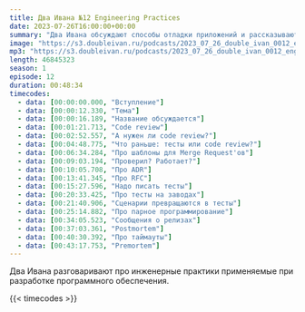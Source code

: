```yaml
---
title: Два Ивана №12 Engineering Practices
date: 2023-07-26T16:00:00+00:00
summary: "Два Ивана обсуждают способы отладки приложений и рассказывают интересные истории отладки"
image: "https://s3.doubleivan.ru/podcasts/2023_07_26_double_ivan_0012_engineering_practices.jpg"
mp3: "https://s3.doubleivan.ru/podcasts/2023_07_26_double_ivan_0012_engineering_practices.mp3"
length: 46845323
season: 1
episode: 12
duration: 00:48:34
timecodes:
  - data: [00:00:00.000, "Вступление"]
  - data: [00:00:12.330, "Тема"]
  - data: [00:00:16.189, "Название обсуждается"]
  - data: [00:01:21.713, "Code review"]
  - data: [00:02:52.557, "А нужен ли code review?"]
  - data: [00:04:48.775, "Что раньше: тесты или code review?"]
  - data: [00:06:34.284, "Про шаблоны для Merge Request'ов"]
  - data: [00:09:03.194, "Проверил? Работает?"]
  - data: [00:10:05.708, "Про ADR"]
  - data: [00:13:41.345, "Про RFC"]
  - data: [00:15:27.596, "Надо писать тесты"]
  - data: [00:20:33.425, "Про тесты на заводах"]
  - data: [00:21:40.906, "Сценарии превращаются в тесты"]
  - data: [00:25:14.882, "Про парное программирование"]
  - data: [00:34:05.523, "Сообщения о релизах"]
  - data: [00:37:03.361, "Postmortem"]
  - data: [00:40:30.392, "Про таймауты"]
  - data: [00:43:17.753, "Premortem"]
---
```


Два Ивана разговаривают про инженерные практики применяемые при разработке программного обеспечения.

{{< timecodes >}}
